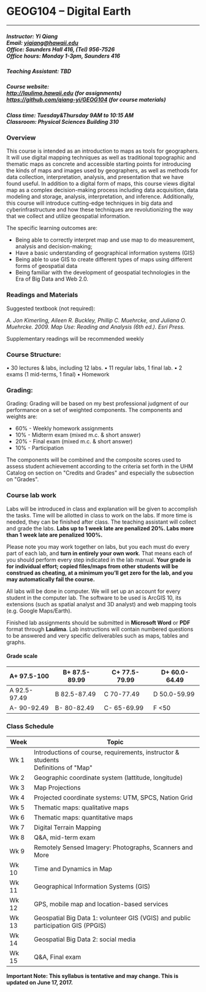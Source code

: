 # GEOG104 – Digital Earth
---
##### Instructor: Yi Qiang <br/>Email: yiqiang@hawaii.edu <br/>Office: Saunders Hall 416, (Tel) 956-7526 <br/>Office hours:  Monday 1-3pm, Saunders 416

##### Teaching Assistant: TBD

##### Course website:<br/> http://laulima.hawaii.edu (for assignments)<br/>https://github.com/qiang-yi/GEOG104 (for course materials)

##### Class time: Tuesday&Thursday 9AM to 10:15 AM <br/>Classroom: Physical Sciences Building 310 

### Overview
This course is intended as an introduction to maps as tools for geographers. It will use digital mapping techniques as well as traditional topographic and thematic maps as concrete and accessible starting points for introducing the kinds of maps and images used by geographers, as well as methods for data collection, interpretation, analysis, and presentation that we have found useful. In addition to a digital form of maps, this course views digital map as a complex decision-making process including data acquisition, data modeling and storage, analysis, interpretation, and inference. Additionally, this course will introduce cutting-edge techniques in big data and cyberinfrastructure and how these techniques are revolutionizing the way that we collect and utilize geospatial information.

The specific learning outcomes are:
* 	Being able to correctly interpret map and use map to do measurement, analysis and decision-making;
* 	Have a basic understanding of geographical information systems (GIS)
* 	Being able to use GIS to create different types of maps using different forms of geospatial data
* 	Being familiar with the development of geospatial technologies in the Era of Big Data and Web 2.0.

### Readings and Materials
Suggested textbook (not required):

*A. Jon Kimerling, Aileen R. Buckley, Phillip C. Muehrcke, and Juliana O. Muehrcke. 2009. Map Use: Reading and Analysis (6th ed.). Esri Press.*

Supplementary readings will be recommended weekly

 
### Course Structure: 
•	30 lectures & labs, including 12 labs.
•	11 regular labs, 1 final lab.
•	2 exams (1 mid-terms, 1 final)
•	Homework

### Grading:
Grading: Grading will be based on my best professional judgment of our performance on a set of weighted components. The components and weights are:
- 60% - Weekly homework assignments
- 10% - Midterm exam (mixed m.c. & short answer)
- 20% - Final exam (mixed m.c. & short answer)
- 10% - Participation

The components will be combined and the composite scores used to assess student achievement according to the criteria set forth in the UHM Catalog on section on "Credits and Grades" and especially the subsection on "Grades".

### Course lab work
Labs will be introduced in class and explanation will be given to accomplish the tasks.  Time will be allotted in class to work on the labs.  If more time is needed, they can be finished after class.  The teaching assistant will collect and grade the labs. **Labs up to 1 week late are penalized 20%. Labs more than 1 week late are penalized 100%.**

Please note you may work together on labs, but you each must do every part of each lab, and **turn in entirely your own work**.  That means each of you should perform every step indicated in the lab manual. **Your grade is for individual effort; copied files/maps from other students will be construed as cheating, at a minimum you’ll get zero for the lab, and you may automatically fail the course.**

All labs will be done in computer. We will set up an account for every student in the computer lab. The software to be used is ArcGIS 10, its extensions (such as spatial analyst and 3D analyst) and web mapping tools (e.g. Google Maps/Earth).

Finished lab assignments should be submitted in **Microsoft Word** or **PDF** format through **Laulima**. Lab instructions will contain numbered questions to be answered and very specific deliverables such as maps, tables and graphs.

#### Grade scale

|A+ 97.5-100	|B+ 87.5-89.99	|C+ 77.5-79.99	|D+ 60.0-64.49|
|---------------|-------|--------|--------|
|A   92.5-97.49	|B   82.5-87.49	|C   70-77.49	|D   50.0-59.99|
|A-  90-92.49	|B-  80-82.49	|C-  65-69.99	|F   <50|

### Class Schedule
|Week |   Topic|
|---|---|
|Wk 1|Introductions of course, requirements, instructor & students <br> Definitions of "Map"|
|Wk 2| Geographic coordinate system (lattitude, longitude)|
|Wk 3| Map Projections|
|Wk 4| Projected coordinate systems: UTM, SPCS, Nation Grid|
|Wk 5| Thematic maps: qualitative maps|
|Wk 6| Thematic maps: quantitative maps|
|Wk 7| Digital Terrain Mapping|
|Wk 8| Q&A, mid-term exam|
|Wk 9| Remotely Sensed Imagery: Photographs, Scanners and More|
|Wk 10| Time and Dynamics in Map|
|Wk 11| Geographical Information Systems (GIS)|
|Wk 12| GPS, mobile map and location-based services|
|Wk 13| Geospatial Big Data 1: volunteer GIS (VGIS) and public participation GIS (PPGIS)|
|Wk 14| Geospatial Big Data 2: social media|
|Wk 15| Q&A, Final exam|

**Important Note: This syllabus is tentative and may change. This is updated on June 17, 2017.**



